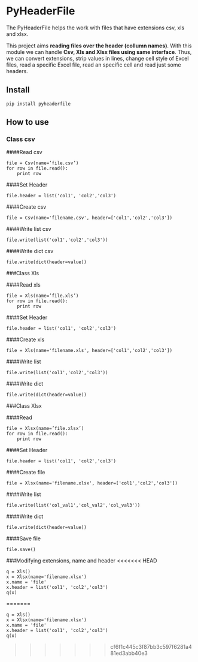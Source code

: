 # PyHeaderFile

The PyHeaderFile helps the work with files that have extensions csv, xls and xlsx.

This project aims **reading files over the header (collumn names)**. With this module we can handle **Csv, Xls and Xlsx files using same interface**. Thus, we can convert extensions, strip values in lines, change cell style of Excel files, read a specific Excel file, read an specific cell and read just some headers.

## Install
```pip install pyheaderfile```

## How to use
### Class csv

####Read csv
```
file = Csv(name=’file.csv’)
for row in file.read():
    print row  
```

####Set Header
```
file.header = list('col1', 'col2','col3')
```

####Create csv
```
file = Csv(name='filename.csv', header=['col1','col2','col3'])
```

####Write list csv
```
file.write(list('col1','col2','col3'))
```

####Write dict csv
```
file.write(dict(header=value))
```
###Class Xls

####Read xls
```
file = Xls(name=’file.xls’)
for row in file.read():
    print row  
```

####Set Header
```
file.header = list('col1', 'col2','col3')
```

####Create xls
```
file = Xls(name='filename.xls', header=['col1','col2','col3'])
```

####Write list
```
file.write(list('col1','col2','col3'))
```

####Write dict
```
file.write(dict(header=value))
```

###Class Xlsx

####Read
```
file = Xlsx(name=’file.xlsx’)
for row in file.read():
    print row  
```

####Set Header
```
file.header = list('col1', 'col2','col3')
```

####Create file
```
file = Xlsx(name='filename.xlsx', header=['col1','col2','col3'])
```

####Write list
```
file.write(list('col_val1','col_val2','col_val3'))
```

####Write dict
```
file.write(dict(header=value))
```

####Save file
```
file.save()
```

###Modifying extensions, name and header
<<<<<<< HEAD
```
q = Xls()
x = Xlsx(name='filename.xlsx')
x.name = 'file'
x.header = list('col1', 'col2','col3')
q(x)
```
=======
```
q = Xls()
x = Xlsx(name='filename.xlsx')
x.name = 'file'
x.header = list('col1', 'col2','col3')
q(x)
```
>>>>>>> cf6f1c445c3f87bb3c597f6281a481ed3abb40e3
